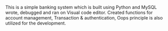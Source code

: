 This is a simple banking system which is built using Python and MySQL wrote, debugged and ran on Visual code editor. Created functions for account management, Transaction & authentication, Oops principle is also utilized for the development.

